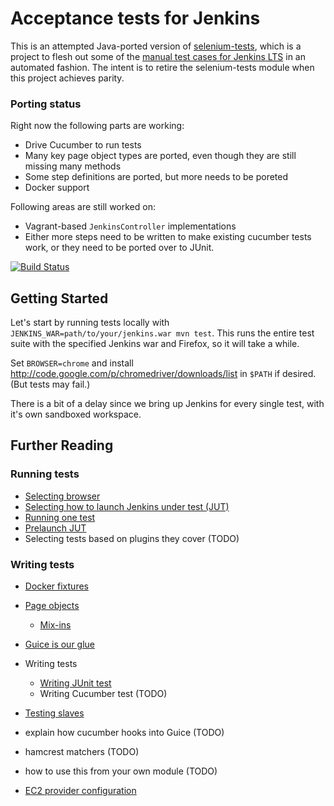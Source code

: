 # Acceptance tests for Jenkins

This is an attempted Java-ported version of [selenium-tests](https://github.com/jenkinsci/selenium-tests),
which is a project to flesh out some of the [manual test cases for Jenkins
LTS](https://wiki.jenkins-ci.org/display/JENKINS/LTS+RC+Testing) in
an automated fashion. The intent is to retire the selenium-tests module when this project achieves
parity.

### Porting status
Right now the following parts are working:

 * Drive Cucumber to run tests
 * Many key page object types are ported, even though they are still missing many methods
 * Some step definitions are ported, but more needs to be poreted
 * Docker support

Following areas are still worked on:

 * Vagrant-based `JenkinsController` implementations
 * Either more steps need to be written to make existing cucumber tests work,
   or they need to be ported over to JUnit.

[![Build Status](https://jenkins.ci.cloudbees.com/buildStatus/icon?job=core/acceptance-test-harness)](https://jenkins.ci.cloudbees.com/job/core/job/acceptance-test-harness/)

## Getting Started

Let's start by running tests locally with `JENKINS_WAR=path/to/your/jenkins.war mvn test`.
This runs the entire test suite with the specified Jenkins war and Firefox, so it will take a while.

Set `BROWSER=chrome` and install http://code.google.com/p/chromedriver/downloads/list in `$PATH` if desired. (But tests may fail.)

There is a bit of a delay since we bring up Jenkins for every single test, with
it's own sandboxed workspace.

## Further Reading

### Running tests

* [Selecting browser](docs/BROWSER.md)
* [Selecting how to launch Jenkins under test (JUT)](docs/CONTROLLER.md)
* [Running one test](docs/SINGLE-TEST.md)
* [Prelaunch JUT](docs/PRELAUNCH.md)
* Selecting tests based on plugins they cover (TODO)

### Writing tests
* [Docker fixtures](docs/FIXTURES.md)
* [Page objects](docs/PAGE-OBJECTS.md)
    * [Mix-ins](docs/MIXIN.md)
* [Guice is our glue](docs/GUICE.md)
* Writing tests
    * [Writing JUnit test](docs/JUNIT.md)
    * Writing Cucumber test (TODO)
* [Testing slaves](docs/SLAVE.md)
* explain how cucumber hooks into Guice (TODO)
* hamcrest matchers (TODO)
* how to use this from your own module (TODO)

* [EC2 provider configuration](docs/EC2-CONFIG.md)